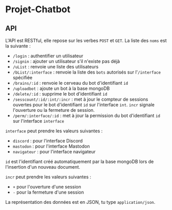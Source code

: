 # Projet-Chatbot
## API
L'API est RESTful, elle repose sur les verbes `POST` et `GET`. 
La liste des `noms` est la suivante :  
* `/login` : authentifier un utilisateur
* `/signin` : ajouter un utilisateur s'il n'existe pas déjà
* `/uList` : renvoie une liste des utilisateurs
* `/bList/:interface` : renvoie la liste des `bots` autorisés sur l'`/interface` spécifiée
* `/brains/:id` : renvoie le cerveau du bot d'identifiant `id`
* `/uploadbot` : ajoute un bot à la base mongoDB
* `/delete/:id` : supprime le bot d'identifiant `id`
* `/sesscount/:id/:int/:incr` : met à jour le compteur de sessions ouvertes pour le bot d'identifiant `id` sur l'interface `int`. `incr` signale l'ouverture ou la fermeture de session. 
* `/perm/:interface/:id` : met à jour la permission du bot d'identifiant `id` sur l'interface `interface`

`interface` peut prendre les valeurs suivantes : 
* `discord` : pour l'interface Discord
* `mastodon` : pour l'interface Mastodon
* `navigateur` : pour l'interface navigateur

`id` est l'identifiant créé automatiquement par la base mongoDB lors de l'insertion d'un nouveau document.

`incr` peut prendre les valeurs suivantes : 
* `+` pour l'ouverture d'une session
* `-` pour la fermeture d'une session

La représentation des données est en JSON, tu type `application/json`.